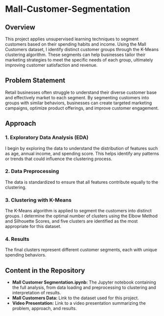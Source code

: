 # Mall-Customer-Segmentation


## Overview

This project applies unsupervised learning techniques to segment customers based on their spending habits and income. Using the Mall Customers dataset, I identify distinct customer groups through the K-Means clustering algorithm. These segments can help businesses tailor their marketing strategies to meet the specific needs of each group, ultimately improving customer satisfaction and revenue.

## Problem Statement

Retail businesses often struggle to understand their diverse customer base and effectively market to each segment. By segmenting customers into groups with similar behaviors, businesses can create targeted marketing campaigns, optimize product offerings, and improve customer engagement.

## Approach

### 1. Exploratory Data Analysis (EDA)
I begin by exploring the data to understand the distribution of features such as age, annual income, and spending score. This helps identify any patterns or trends that could influence the clustering process.

### 2. Data Preprocessing
The data is standardized to ensure that all features contribute equally to the clustering.

### 3. Clustering with K-Means
The K-Means algorithm is applied to segment the customers into distinct groups. I determine the optimal number of clusters using the Elbow Method and Silhouette Scores, and five clusters are identified as the most appropriate for this dataset.

### 4. Results
The final clusters represent different customer segments, each with unique spending behaviors. 

## Content in the Repository

- **Mall Customer Segmentation.ipynb:** The Jupyter notebook containing the full analysis, from data loading and preprocessing to clustering and interpretation of results.
- **Mall Customers Data:** Link to the dataset used for this project.
- **Video Presentation:** Link to a video presentation summarizing the problem, approach, and results.
